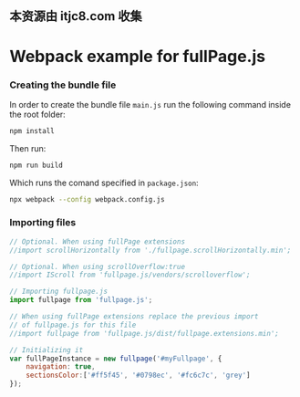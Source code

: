 ## 本资源由 itjc8.com 收集
# Webpack example for fullPage.js

### Creating the bundle file

In order to create the bundle file `main.js` run the following command inside the root folder:

```sh
npm install
```

Then run:
```sh
npm run build
```

Which runs the comand specified in `package.json`:

```sh
npx webpack --config webpack.config.js
```

### Importing files

```javascript
// Optional. When using fullPage extensions
//import scrollHorizontally from './fullpage.scrollHorizontally.min';

// Optional. When using scrollOverflow:true
//import IScroll from 'fullpage.js/vendors/scrolloverflow';

// Importing fullpage.js
import fullpage from 'fullpage.js';

// When using fullPage extensions replace the previous import
// of fullpage.js for this file
//import fullpage from 'fullpage.js/dist/fullpage.extensions.min';

// Initializing it
var fullPageInstance = new fullpage('#myFullpage', {
    navigation: true,
    sectionsColor:['#ff5f45', '#0798ec', '#fc6c7c', 'grey']
});
```
